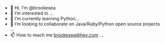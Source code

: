 - 👋 Hi, I’m @brookesea
- 👀 I’m interested in ...
- 🌱 I’m currently learning Python...
- 💞️ I’m looking to collaborate on Java/Ruby/Python open source projects ...
- 📫 How to reach me brookesea@hey.com ...

<!---
brookesea/brookesea is a ✨ special ✨ repository because its `README.md` (this file) appears on your GitHub profile.
You can click the Preview link to take a look at your changes.
--->
